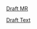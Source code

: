 [Draft MR](https://github.com/vmware-tanzu/cartographer/pull/173)

[Draft Text](https://github.com/vmware-tanzu/cartographer/blob/rfc-0009-supply-chain-switches-template-on-flag/rfc/rfc-0009-supply-chain-switches-template-on-flag.md)
